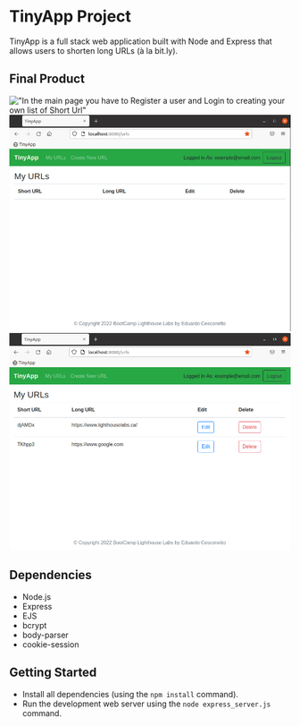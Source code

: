 # TinyApp Project

TinyApp is a full stack web application built with Node and Express that allows users to shorten long URLs (à la bit.ly).

## Final Product

!["In the main page you have to Register a user and Login to creating your own list of Short Url"](https://github.com/cesconettoedu/tinyapp/blob/master/docs/1main.png|width=100px)
!["Now you can click 'Create New URL' on the top to start your list"](https://github.com/cesconettoedu/tinyapp/blob/master/docs/2mais-blank.png)
!["After including your Urls, you can now edit and delete them."](https://github.com/cesconettoedu/tinyapp/blob/master/docs/3principal.png)

## Dependencies

- Node.js
- Express
- EJS
- bcrypt
- body-parser
- cookie-session


## Getting Started

- Install all dependencies (using the `npm install` command).
- Run the development web server using the `node express_server.js` command.